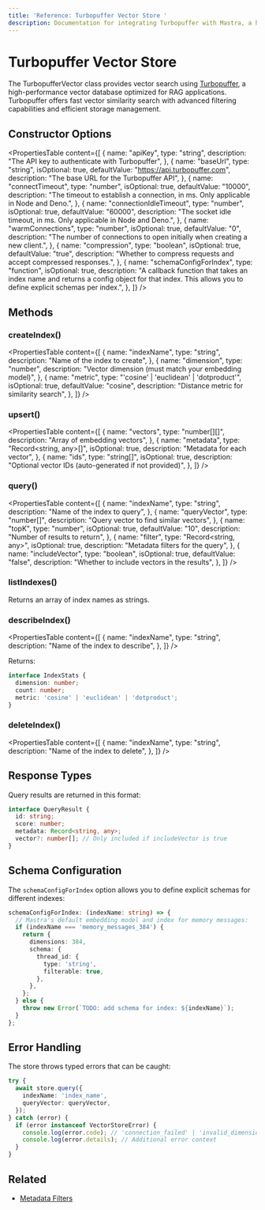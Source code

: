 ```yaml
---
title: 'Reference: Turbopuffer Vector Store '
description: Documentation for integrating Turbopuffer with Mastra, a high-performance vector database for efficient similarity search.
---
```


# Turbopuffer Vector Store

The TurbopufferVector class provides vector search using [Turbopuffer](https://turbopuffer.com/), a high-performance vector database optimized for RAG applications. Turbopuffer offers fast vector similarity search with advanced filtering capabilities and efficient storage management.

## Constructor Options

<PropertiesTable
content={[
{
name: "apiKey",
type: "string",
description: "The API key to authenticate with Turbopuffer",
},
{
name: "baseUrl",
type: "string",
isOptional: true,
defaultValue: "https://api.turbopuffer.com",
description: "The base URL for the Turbopuffer API",
},
{
name: "connectTimeout",
type: "number",
isOptional: true,
defaultValue: "10000",
description:
"The timeout to establish a connection, in ms. Only applicable in Node and Deno.",
},
{
name: "connectionIdleTimeout",
type: "number",
isOptional: true,
defaultValue: "60000",
description:
"The socket idle timeout, in ms. Only applicable in Node and Deno.",
},
{
name: "warmConnections",
type: "number",
isOptional: true,
defaultValue: "0",
description:
"The number of connections to open initially when creating a new client.",
},
{
name: "compression",
type: "boolean",
isOptional: true,
defaultValue: "true",
description:
"Whether to compress requests and accept compressed responses.",
},
{
name: "schemaConfigForIndex",
type: "function",
isOptional: true,
description:
"A callback function that takes an index name and returns a config object for that index. This allows you to define explicit schemas per index.",
},
]}
/>

## Methods

### createIndex()

<PropertiesTable
content={[
{
name: "indexName",
type: "string",
description: "Name of the index to create",
},
{
name: "dimension",
type: "number",
description: "Vector dimension (must match your embedding model)",
},
{
name: "metric",
type: "'cosine' | 'euclidean' | 'dotproduct'",
isOptional: true,
defaultValue: "cosine",
description: "Distance metric for similarity search",
},
]}
/>

### upsert()

<PropertiesTable
content={[
{
name: "vectors",
type: "number[][]",
description: "Array of embedding vectors",
},
{
name: "metadata",
type: "Record<string, any>[]",
isOptional: true,
description: "Metadata for each vector",
},
{
name: "ids",
type: "string[]",
isOptional: true,
description: "Optional vector IDs (auto-generated if not provided)",
},
]}
/>

### query()

<PropertiesTable
content={[
{
name: "indexName",
type: "string",
description: "Name of the index to query",
},
{
name: "queryVector",
type: "number[]",
description: "Query vector to find similar vectors",
},
{
name: "topK",
type: "number",
isOptional: true,
defaultValue: "10",
description: "Number of results to return",
},
{
name: "filter",
type: "Record<string, any>",
isOptional: true,
description: "Metadata filters for the query",
},
{
name: "includeVector",
type: "boolean",
isOptional: true,
defaultValue: "false",
description: "Whether to include vectors in the results",
},
]}
/>

### listIndexes()

Returns an array of index names as strings.

### describeIndex()

<PropertiesTable
content={[
{
name: "indexName",
type: "string",
description: "Name of the index to describe",
},
]}
/>

Returns:

```typescript copy
interface IndexStats {
  dimension: number;
  count: number;
  metric: 'cosine' | 'euclidean' | 'dotproduct';
}
```

### deleteIndex()

<PropertiesTable
content={[
{
name: "indexName",
type: "string",
description: "Name of the index to delete",
},
]}
/>

## Response Types

Query results are returned in this format:

```typescript copy
interface QueryResult {
  id: string;
  score: number;
  metadata: Record<string, any>;
  vector?: number[]; // Only included if includeVector is true
}
```

## Schema Configuration

The `schemaConfigForIndex` option allows you to define explicit schemas for different indexes:

```typescript copy
schemaConfigForIndex: (indexName: string) => {
  // Mastra's default embedding model and index for memory messages:
  if (indexName === 'memory_messages_384') {
    return {
      dimensions: 384,
      schema: {
        thread_id: {
          type: 'string',
          filterable: true,
        },
      },
    };
  } else {
    throw new Error(`TODO: add schema for index: ${indexName}`);
  }
};
```

## Error Handling

The store throws typed errors that can be caught:

```typescript copy
try {
  await store.query({
    indexName: 'index_name',
    queryVector: queryVector,
  });
} catch (error) {
  if (error instanceof VectorStoreError) {
    console.log(error.code); // 'connection_failed' | 'invalid_dimension' | etc
    console.log(error.details); // Additional error context
  }
}
```

## Related

- [Metadata Filters](../rag/metadata-filters)
